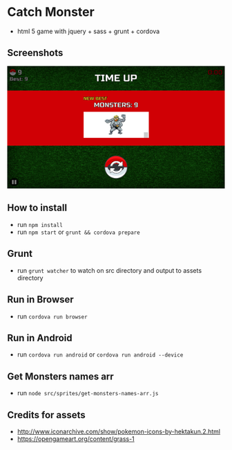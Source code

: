 # Catch Monster
* html 5 game with jquery + sass + grunt + cordova

## Screenshots
![screenshots](https://raw.githubusercontent.com/LiorRabinovich/catchmonsters/master/screenshots/screenshots.gif)

## How to install
* run `npm install`
* run `npm start` or `grunt && cordova prepare`

## Grunt
* run `grunt watcher` to watch on src directory and output to assets directory

## Run in Browser
* run `cordova run browser`

## Run in Android
* run `cordova run android` or `cordova run android --device`

## Get Monsters names arr
* run `node src/sprites/get-monsters-names-arr.js`

## Credits for assets
* <http://www.iconarchive.com/show/pokemon-icons-by-hektakun.2.html>
* <https://opengameart.org/content/grass-1>